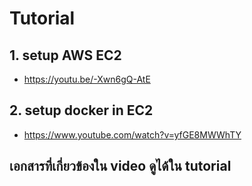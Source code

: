 # Tutorial
## 1. setup AWS EC2
- https://youtu.be/-Xwn6gQ-AtE

## 2. setup docker in EC2
- https://www.youtube.com/watch?v=yfGE8MWWhTY

## เอกสารที่เกี่ยวข้องใน video ดูได้ใน tutorial
